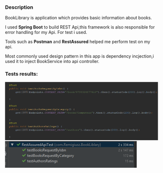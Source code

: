 ### Description 
BookLibrary is application which provides basic information about books.

I used **Spring Boot** to build REST Api,this framework is also responsible for error handling for my Api.
For test i used.

Tools such as **Postman** and **RestAssured** helped me perform test on my api.

Most commonly used design pattern in this app is dependency incjection,i used it to inject BookService into api controller.

### Tests results:

![](src/main/resources/test_code.PNG)
![](src/main/resources/test_results.PNG)

